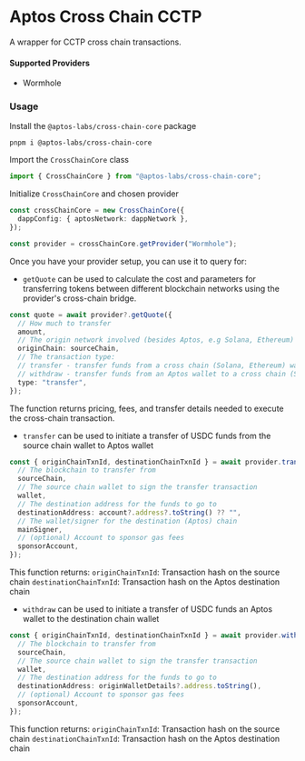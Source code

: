 # Aptos Cross Chain CCTP

A wrapper for CCTP cross chain transactions.

#### Supported Providers

- Wormhole

### Usage

Install the `@aptos-labs/cross-chain-core` package

```cli
pnpm i @aptos-labs/cross-chain-core
```

Import the `CrossChainCore` class

```ts
import { CrossChainCore } from "@aptos-labs/cross-chain-core";
```

Initialize `CrossChainCore` and chosen provider

```ts
const crossChainCore = new CrossChainCore({
  dappConfig: { aptosNetwork: dappNetwork },
});

const provider = crossChainCore.getProvider("Wormhole");
```

Once you have your provider setup, you can use it to query for:

- `getQuote` can be used to calculate the cost and parameters for transferring tokens between different blockchain networks using the provider's cross-chain bridge.

```ts
const quote = await provider?.getQuote({
  // How much to transfer
  amount,
  // The origin network involved (besides Aptos, e.g Solana, Ethereum)
  originChain: sourceChain,
  // The transaction type:
  // transfer - transfer funds from a cross chain (Solana, Ethereum) wallet to Aptos
  // withdraw - transfer funds from an Aptos wallet to a cross chain (Solana, Ethereum) wallet
  type: "transfer",
});
```

The function returns pricing, fees, and transfer details needed to execute the cross-chain transaction.

- `transfer` can be used to initiate a transfer of USDC funds from the source chain wallet to Aptos wallet

```ts
const { originChainTxnId, destinationChainTxnId } = await provider.transfer({
  // The blockchain to transfer from
  sourceChain,
  // The source chain wallet to sign the transfer transaction
  wallet,
  // The destination address for the funds to go to
  destinationAddress: account?.address?.toString() ?? "",
  // The wallet/signer for the destination (Aptos) chain
  mainSigner,
  // (optional) Account to sponsor gas fees
  sponsorAccount,
});
```

This function returns:
`originChainTxnId`: Transaction hash on the source chain
`destinationChainTxnId`: Transaction hash on the Aptos destination chain

- `withdraw` can be used to initiate a transfer of USDC funds an Aptos wallet to the destination chain wallet

```ts
const { originChainTxnId, destinationChainTxnId } = await provider.withdraw({
  // The blockchain to transfer from
  sourceChain,
  // The source chain wallet to sign the transfer transaction
  wallet,
  // The destination address for the funds to go to
  destinationAddress: originWalletDetails?.address.toString(),
  // (optional) Account to sponsor gas fees
  sponsorAccount,
});
```

This function returns:
`originChainTxnId`: Transaction hash on the source chain
`destinationChainTxnId`: Transaction hash on the Aptos destination chain
